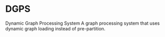 # DGPS
Dynamic Graph Processing System
A graph processing system that uses dynamic graph loading instead of pre-partition.
